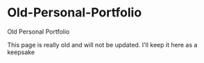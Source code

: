 # Old-Personal-Portfolio
Old Personal Portfolio

This page is really old and will not be updated. I'll keep it here as a keepsake
